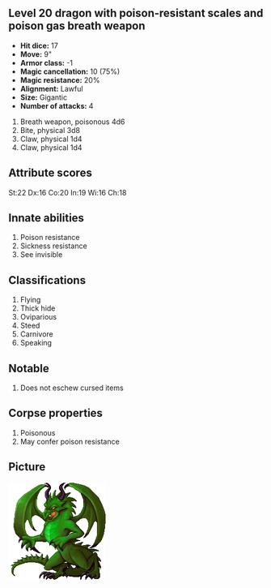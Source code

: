 ## Level 20 dragon with poison-resistant scales and poison gas breath weapon

- **Hit dice:** 17
- **Move:** 9"
- **Armor class:** -1
- **Magic cancellation:** 10 (75%)
- **Magic resistance:** 20%
- **Alignment:** Lawful
- **Size:** Gigantic
- **Number of attacks:** 4
1. Breath weapon, poisonous 4d6
2. Bite, physical 3d8
3. Claw, physical 1d4
4. Claw, physical 1d4

## Attribute scores

St:22 Dx:16 Co:20 In:19 Wi:16 Ch:18

## Innate abilities

1. Poison resistance
2. Sickness resistance
3. See invisible

## Classifications

1. Flying
2. Thick hide
3. Oviparious
4. Steed
5. Carnivore
6. Speaking

## Notable

1. Does not eschew cursed items

## Corpse properties

1. Poisonous
2. May confer poison resistance

## Picture

![Green dragon](https://github.com/hyvanmielenpelit/GnollHackTileSet/blob/main/Monsters/green_dragon/green_dragon.png)
